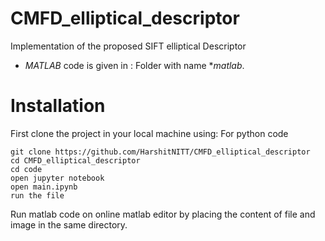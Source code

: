 # CMFD_elliptical_descriptor
Implementation of the proposed SIFT elliptical Descriptor
- *MATLAB* code is given in : Folder with name **matlab*.

# Installation
First clone the project in your local machine using:
For python code
~~~
git clone https://github.com/HarshitNITT/CMFD_elliptical_descriptor
cd CMFD_elliptical_descriptor
cd code
open jupyter notebook 
open main.ipynb
run the file
~~~
Run matlab code on online matlab editor by placing the content of file and image in the same directory.
